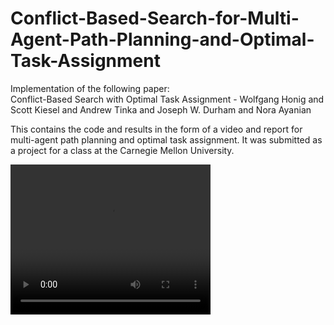 # Conflict-Based-Search-for-Multi-Agent-Path-Planning-and-Optimal-Task-Assignment
Implementation of the following paper: <br />
Conflict-Based Search with Optimal Task Assignment - Wolfgang Honig and Scott Kiesel and Andrew Tinka and Joseph W. Durham and Nora Ayanian

This contains the code and results in the form of a video and report for multi-agent path planning and optimal task assignment. It was submitted as a project for a class at the Carnegie Mellon University.


<video width="320" height="240" controls>
  <source src="Demonstration_Video.mp4" type="video/mp4">
</video>
